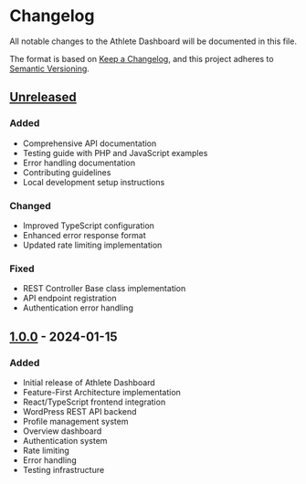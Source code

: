 # Changelog

All notable changes to the Athlete Dashboard will be documented in this file.

The format is based on [Keep a Changelog](https://keepachangelog.com/en/1.0.0/),
and this project adheres to [Semantic Versioning](https://semver.org/spec/v2.0.0.html).

## [Unreleased]

### Added
- Comprehensive API documentation
- Testing guide with PHP and JavaScript examples
- Error handling documentation
- Contributing guidelines
- Local development setup instructions

### Changed
- Improved TypeScript configuration
- Enhanced error response format
- Updated rate limiting implementation

### Fixed
- REST Controller Base class implementation
- API endpoint registration
- Authentication error handling

## [1.0.0] - 2024-01-15

### Added
- Initial release of Athlete Dashboard
- Feature-First Architecture implementation
- React/TypeScript frontend integration
- WordPress REST API backend
- Profile management system
- Overview dashboard
- Authentication system
- Rate limiting
- Error handling
- Testing infrastructure

[Unreleased]: https://github.com/username/athlete-dashboard/compare/v1.0.0...HEAD
[1.0.0]: https://github.com/username/athlete-dashboard/releases/tag/v1.0.0 